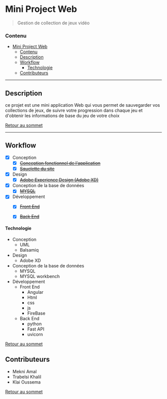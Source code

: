 # Mini Project Web
> Gestion de collection de jeux vidéo

### Contenu

- [Mini Project Web](#mini-project-web)
    - [Contenu](#contenu)
  - [Description](#description)
  - [Workflow](#workflow)
      - [Technologie](#technologie)
  - [Contributeurs](#contributeurs)

---

## Description

ce projet est une mini application Web qui vous permet de sauvegarder vos collections de jeux, de suivre votre progression dans chaque jeu et d'obtenir les informations de base du jeu de votre choix


[Retour au sommet](#mini-project-web)

---

## Workflow
- [x] Conception
  - [x] ~~[Conception fonctionnel de l'application](https://github.com/TrabelsiKhalil/MINI-projet-Web/blob/main/spec/README.md "Lien vers les diagrammes")~~
  - [x] ~~[Squelette du site](https://github.com/TrabelsiKhalil/MINI-projet-Web/blob/main/UI/Readme.md "Lien vers le squelette du site")~~
- [x] Design
  - [x] ~~[Adobe Experience Design (Adobe XD)](https://github.com/TrabelsiKhalil/MINI-projet-Web/blob/main/UX/README.md  "Lien vers les maquettes du site")~~
- [x] Conception de la base de données
  - [x] ~~[MYSQL](https://github.com/TrabelsiKhalil/MINI-projet-Web/blob/main/DB/README.md  "Lien vers le diagramme du base de donneé")~~
- [x] Développement
  - [x] ~~[Front End](https://github.com/TrabelsiKhalil/MINI-projet-Web/blob/main/FE/README.md  "Lien vers le code du Font End")~~
  - [x] ~~[Back End](https://github.com/TrabelsiKhalil/MINI-projet-Web/blob/main/BE/README.md  "Lien vers le code du Back End")~~



#### Technologie
- Conception
  - UML
  - Balsamiq
- Design
  - Adobe XD
- Conception de la base de données
  - MYSQL 
  - MYSQL workbench
- Développement
  - Front End
    - Angular
    - Html
    - css
    - js
    - FireBase
  - Back End
    - python
    - Fast API
    - uvicorn  
  
  

[Retour au sommet](#mini-project-web)

## Contributeurs

- Mekni Amal
- Trabelsi Khalil
- Klai Oussema

[Retour au sommet](#mini-project-web)






